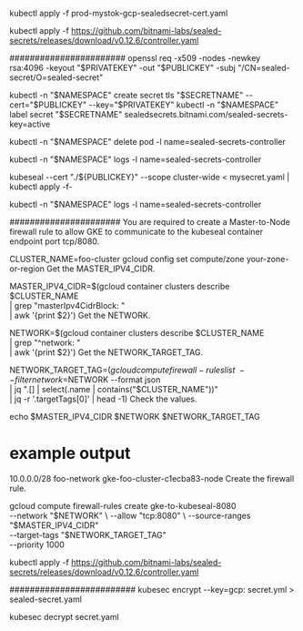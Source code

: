 kubectl apply -f prod-mystok-gcp-sealedsecret-cert.yaml

kubectl apply -f https://github.com/bitnami-labs/sealed-secrets/releases/download/v0.12.6/controller.yaml

#######################
openssl req -x509 -nodes -newkey rsa:4096 -keyout "$PRIVATEKEY" -out "$PUBLICKEY" -subj "/CN=sealed-secret/O=sealed-secret"

kubectl -n "$NAMESPACE" create secret tls "$SECRETNAME" --cert="$PUBLICKEY" --key="$PRIVATEKEY"
kubectl -n "$NAMESPACE" label secret "$SECRETNAME" sealedsecrets.bitnami.com/sealed-secrets-key=active

kubectl -n  "$NAMESPACE" delete pod -l name=sealed-secrets-controller

kubectl -n "$NAMESPACE" logs -l name=sealed-secrets-controller

kubeseal --cert "./${PUBLICKEY}" --scope cluster-wide < mysecret.yaml | kubectl apply -f-

kubectl -n "$NAMESPACE" logs -l name=sealed-secrets-controller


######################
You are required to create a Master-to-Node firewall rule to allow GKE to communicate to the kubeseal container endpoint port tcp/8080.

CLUSTER_NAME=foo-cluster
gcloud config set compute/zone your-zone-or-region
Get the MASTER_IPV4_CIDR.

MASTER_IPV4_CIDR=$(gcloud container clusters describe $CLUSTER_NAME \
  | grep "masterIpv4CidrBlock: " \
  | awk '{print $2}')
Get the NETWORK.

NETWORK=$(gcloud container clusters describe $CLUSTER_NAME \
  | grep "^network: " \
  | awk '{print $2}')
Get the NETWORK_TARGET_TAG.

NETWORK_TARGET_TAG=$(gcloud compute firewall-rules list \
  --filter network=$NETWORK --format json \
  | jq ".[] | select(.name | contains(\"$CLUSTER_NAME\"))" \
  | jq -r '.targetTags[0]' | head -1)
Check the values.

echo $MASTER_IPV4_CIDR $NETWORK $NETWORK_TARGET_TAG

# example output
10.0.0.0/28 foo-network gke-foo-cluster-c1ecba83-node
Create the firewall rule.

gcloud compute firewall-rules create gke-to-kubeseal-8080 \
  --network "$NETWORK" \
  --allow "tcp:8080" \
  --source-ranges "$MASTER_IPV4_CIDR" \
  --target-tags "$NETWORK_TARGET_TAG" \
  --priority 1000

kubectl apply -f https://github.com/bitnami-labs/sealed-secrets/releases/download/v0.12.6/controller.yaml

#########################
kubesec encrypt --key=gcp:<resource-id of Google Cloud KMS key> secret.yml > sealed-secret.yaml

kubesec decrypt secret.yaml
